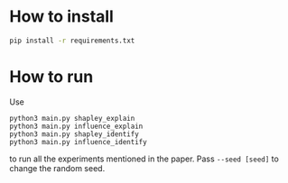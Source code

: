 # How to install
```bash
pip install -r requirements.txt
```
# How to run
Use
```
python3 main.py shapley_explain
python3 main.py influence_explain
python3 main.py shapley_identify
python3 main.py influence_identify
```
to run all the experiments mentioned in the paper.
Pass `--seed [seed]` to change the random seed.
